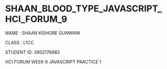 # SHAAN_BLOOD_TYPE_JAVASCRIPT_HCI_FORUM_9


NAME : SHAAN KISHORE GUNWANI 


CLASS : L1CC


STUDENT ID: 2602176982


HCI FORUM WEEK 9 JAVASCRIPT PRACTICE 1
